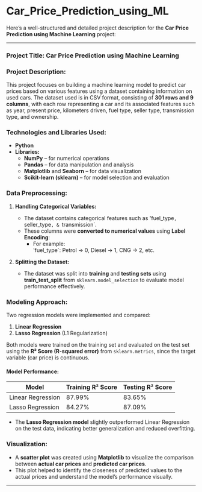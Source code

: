 # Car_Price_Prediction_using_ML
Here’s a well-structured and detailed project description for the **Car Price Prediction using Machine Learning** project:

---

### **Project Title:** Car Price Prediction using Machine Learning

### **Project Description:**

This project focuses on building a machine learning model to predict car prices based on various features using a dataset containing information on used cars. The dataset used is in CSV format, consisting of **301 rows and 9 columns**, with each row representing a car and its associated features such as year, present price, kilometers driven, fuel type, seller type, transmission type, and ownership.

### **Technologies and Libraries Used:**

- **Python**
- **Libraries:**  
  - **NumPy** – for numerical operations  
  - **Pandas** – for data manipulation and analysis  
  - **Matplotlib** and **Seaborn** – for data visualization  
  - **Scikit-learn (sklearn)** – for model selection and evaluation  

### **Data Preprocessing:**

1. **Handling Categorical Variables:**
   - The dataset contains categorical features such as 'fuel_type`, `seller_type`, & `transmission`.
   - These columns were **converted to numerical values** using **Label Encoding**:
     - For example:  
       'fuel_type`: Petrol → 0, Diesel → 1, CNG → 2, etc.

2. **Splitting the Dataset:**
   - The dataset was split into **training** and **testing sets** using **train_test_split** from `sklearn.model_selection` to evaluate model performance effectively.

### **Modeling Approach:**

Two regression models were implemented and compared:

1. **Linear Regression**
2. **Lasso Regression** (L1 Regularization)

Both models were trained on the training set and evaluated on the test set using the **R² Score (R-squared error)** from `sklearn.metrics`, since the target variable (car price) is continuous.

#### **Model Performance:**

| Model             | Training R² Score | Testing R² Score |
|------------------|-------------------|------------------|
| Linear Regression | 87.99%            | 83.65%           |
| Lasso Regression  | 84.27%            | 87.09%           |

- The **Lasso Regression model** slightly outperformed Linear Regression on the test data, indicating better generalization and reduced overfitting.

### **Visualization:**

- A **scatter plot** was created using **Matplotlib** to visualize the comparison between **actual car prices** and **predicted car prices**.
- This plot helped to identify the closeness of predicted values to the actual prices and understand the model’s performance visually.

---
